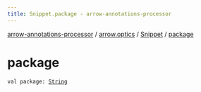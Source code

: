 ```yaml
---
title: Snippet.package - arrow-annotations-processor
---
```


[arrow-annotations-processor](../../index.html) / [arrow.optics](../index.html) / [Snippet](index.html) / [package](./package.html)

# package

`val package: `[`String`](https://kotlinlang.org/api/latest/jvm/stdlib/kotlin/-string/index.html)